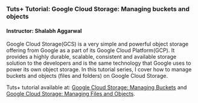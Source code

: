 ### Tuts+ Tutorial: Google Cloud Storage: Managing buckets and objects

#### Instructor: Shalabh Aggarwal

Google Cloud Storage(GCS) is a very simple and powerful object storage offering from Google as a part of its Google Cloud Platform(GCP). It provides a highly durable, scalable, consistent and available storage solution to the developers and is the same technology that Google uses to power its own object storage. In this tutorial series, I cover how to manage buckets and objects (files and folders) on Google Cloud Storage.

Tuts+ tutorial available at: [Google Cloud Storage: Managing Buckets](http://code.tutsplus.com/tutorials/google-cloud-storage-managing-buckets--cms-24238) and [Google Cloud Storage: Managing Files and Objects](http://code.tutsplus.com/tutorials/google-cloud-storage-managing-files-and-objects--cms-27460).

